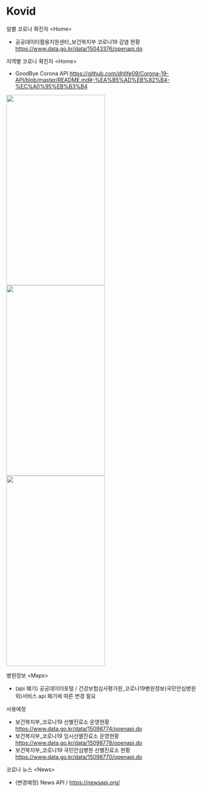 # Kovid

일별 코로나 확진자 \<Home>
- 공공데이터활용지원센터_보건복지부 코로나19 감염 현황 <https://www.data.go.kr/data/15043376/openapi.do>

 지역별 코로나 확진자 \<Home>
- GoodBye Corona API <https://github.com/dhlife09/Corona-19-API/blob/master/README.md#-%EA%B5%AD%EB%82%B4-%EC%A0%95%EB%B3%B4>

<img src="https://user-images.githubusercontent.com/55440637/217118907-c6c070b0-2006-4c43-9aa8-fc023ff569b0.jpg" width="260" height="500"> <img src="https://user-images.githubusercontent.com/55440637/217118912-4d3d4c98-dfff-4658-bba3-0b745740f9db.jpg" width="260" height="500"/> <img src="https://user-images.githubusercontent.com/55440637/217118915-0fbe5d12-82c2-43fd-b99a-d5994d44899d.jpg" width="260" height="500"/>
  
병원정보 \<Maps>
- (api 폐기) 공공데이터포털 / 건강보험심사평가원_코로나19병원정보(국민안심병원 외)서비스 api 폐기에 따른 변경 필요

사용예정
- 보건복지부_코로나19 선별진료소 운영현황     <https://www.data.go.kr/data/15098774/openapi.do>
- 보건복지부_코로나19 임시선별진료소 운영현황  <https://www.data.go.kr/data/15098778/openapi.do>
- 보건복지부_코로나19 국민안심병원 선별진료소 현황  <https://www.data.go.kr/data/15098770/openapi.do>

코로나 뉴스 \<News>
- (변경예정) News API / https://newsapi.org/
